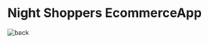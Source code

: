 # Night Shoppers EcommerceApp

![back](https://user-images.githubusercontent.com/63545094/195880928-e0157ebf-2478-47bb-902c-90bae011b7d9.jpg)
